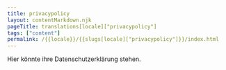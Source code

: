 ```yaml
---
title: privacypolicy
layout: contentMarkdown.njk
pageTitle: translations[locale]["privacypolicy"]
tags: ["content"]
permalink: /{{locale}}/{{slugs[locale]["privacypolicy"]}}/index.html
---
```


Hier könnte ihre Datenschutzerklärung stehen.